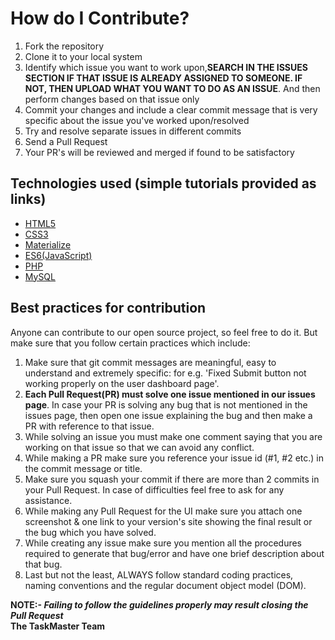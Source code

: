 # How do I Contribute?
1. Fork the repository
2. Clone it to your local system
3. Identify which issue you want to work upon,**SEARCH IN THE ISSUES SECTION IF THAT ISSUE IS ALREADY ASSIGNED TO SOMEONE. IF NOT, THEN UPLOAD WHAT YOU WANT TO DO AS AN ISSUE**. And then perform changes based on that issue only 
4. Commit your changes and include a clear commit message that is very specific about the issue you've worked upon/resolved
5. Try and resolve separate issues in different commits
6. Send a Pull Request
7. Your PR's will be reviewed and merged if found to be satisfactory

## Technologies used (simple tutorials provided as links)
  - <a href="https://www.w3schools.com/html/default.asp">HTML5</a>
  - <a href="https://www.w3schools.com/css/default.asp">CSS3</a>
  - <a href="http://materializecss.com/">Materialize</a>
  - <a href="https://www.w3schools.com/js/default.asp">ES6(JavaScript)</a> 
  - <a href="https://www.w3schools.com/php/default.asp">PHP</a> 
  - <a href="https://www.w3schools.com/sql/sql_ref_mysql.asp">MySQL</a> 
  
## Best practices for contribution

Anyone can contribute to our open source project, so feel free to do it. But make sure that you follow certain practices which include:

1. Make sure that git commit messages are meaningful, easy to understand and extremely specific: for e.g. 'Fixed Submit button not working properly on the user dashboard page'.
2. **Each Pull Request(PR) must solve one issue mentioned in our issues page**. In case your PR is solving any bug that is not mentioned in the issues page, then open one issue explaining the bug and then make a PR with reference to that issue.
3. While solving an issue you must make one comment saying that you are working on that issue so that we can avoid any conflict.
4. While making a PR make sure you reference your issue id (#1, #2 etc.) in the commit message or title.
4. Make sure you squash your commit if there are more than 2 commits in your Pull Request. In case of difficulties feel free to ask for any assistance.
5. While making any Pull Request for the UI make sure you attach one screenshot & one link to your version's site showing the final result or the bug which you have solved.
6. While creating any issue make sure you mention all the procedures required to generate that bug/error and have one brief description about that bug.
7. Last but not the least, ALWAYS follow standard coding practices, naming conventions and the regular document object model (DOM).

**NOTE:- _Failing to follow the guidelines properly may result closing the Pull Request_**
<br>
<b>The TaskMaster Team</b>
